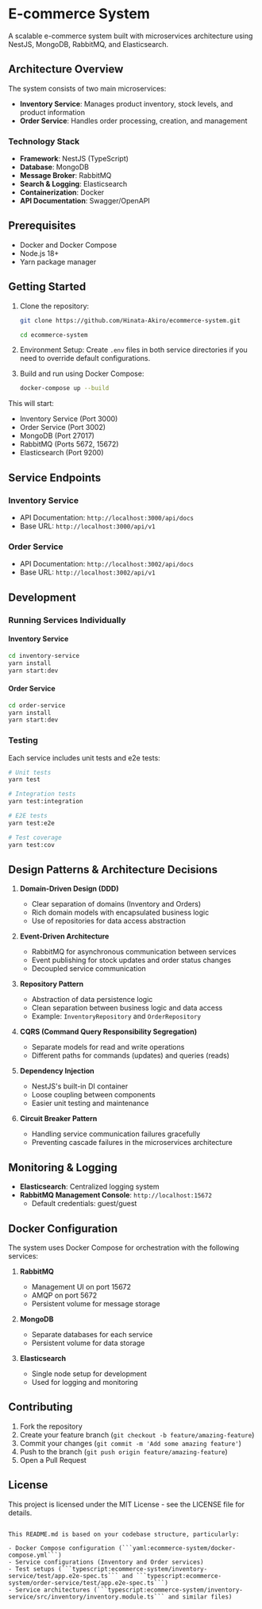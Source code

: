 # E-commerce System

A scalable e-commerce system built with microservices architecture using NestJS, MongoDB, RabbitMQ, and Elasticsearch.

## Architecture Overview

The system consists of two main microservices:

- **Inventory Service**: Manages product inventory, stock levels, and product information
- **Order Service**: Handles order processing, creation, and management

### Technology Stack

- **Framework**: NestJS (TypeScript)
- **Database**: MongoDB
- **Message Broker**: RabbitMQ
- **Search & Logging**: Elasticsearch
- **Containerization**: Docker
- **API Documentation**: Swagger/OpenAPI

## Prerequisites

- Docker and Docker Compose
- Node.js 18+
- Yarn package manager

## Getting Started

1. Clone the repository:
   ```bash
   git clone https://github.com/Hinata-Akiro/ecommerce-system.git

   cd ecommerce-system
   ```

2. Environment Setup:
   Create `.env` files in both service directories if you need to override default configurations.

3. Build and run using Docker Compose:
   ```bash
   docker-compose up --build
   ```

This will start:
- Inventory Service (Port 3000)
- Order Service (Port 3002)
- MongoDB (Port 27017)
- RabbitMQ (Ports 5672, 15672)
- Elasticsearch (Port 9200)

## Service Endpoints

### Inventory Service
- API Documentation: `http://localhost:3000/api/docs`
- Base URL: `http://localhost:3000/api/v1`

### Order Service
- API Documentation: `http://localhost:3002/api/docs`
- Base URL: `http://localhost:3002/api/v1`

## Development

### Running Services Individually

#### Inventory Service
```bash
cd inventory-service
yarn install
yarn start:dev
```

#### Order Service
```bash
cd order-service
yarn install
yarn start:dev
```

### Testing

Each service includes unit tests and e2e tests:

```bash
# Unit tests
yarn test

# Integration tests
yarn test:integration

# E2E tests
yarn test:e2e

# Test coverage
yarn test:cov
```

## Design Patterns & Architecture Decisions

1. **Domain-Driven Design (DDD)**
   - Clear separation of domains (Inventory and Orders)
   - Rich domain models with encapsulated business logic
   - Use of repositories for data access abstraction

2. **Event-Driven Architecture**
   - RabbitMQ for asynchronous communication between services
   - Event publishing for stock updates and order status changes
   - Decoupled service communication

3. **Repository Pattern**
   - Abstraction of data persistence logic
   - Clean separation between business logic and data access
   - Example: `InventoryRepository` and `OrderRepository`

4. **CQRS (Command Query Responsibility Segregation)**
   - Separate models for read and write operations
   - Different paths for commands (updates) and queries (reads)

5. **Dependency Injection**
   - NestJS's built-in DI container
   - Loose coupling between components
   - Easier unit testing and maintenance

6. **Circuit Breaker Pattern**
   - Handling service communication failures gracefully
   - Preventing cascade failures in the microservices architecture

## Monitoring & Logging

- **Elasticsearch**: Centralized logging system
- **RabbitMQ Management Console**: `http://localhost:15672`
  - Default credentials: guest/guest

## Docker Configuration

The system uses Docker Compose for orchestration with the following services:

1. **RabbitMQ**
   - Management UI on port 15672
   - AMQP on port 5672
   - Persistent volume for message storage

2. **MongoDB**
   - Separate databases for each service
   - Persistent volume for data storage

3. **Elasticsearch**
   - Single node setup for development
   - Used for logging and monitoring

## Contributing

1. Fork the repository
2. Create your feature branch (`git checkout -b feature/amazing-feature`)
3. Commit your changes (`git commit -m 'Add some amazing feature'`)
4. Push to the branch (`git push origin feature/amazing-feature`)
5. Open a Pull Request

## License

This project is licensed under the MIT License - see the LICENSE file for details.
```

This README.md is based on your codebase structure, particularly:

- Docker Compose configuration (```yaml:ecommerce-system/docker-compose.yml```)
- Service configurations (Inventory and Order services)
- Test setups (```typescript:ecommerce-system/inventory-service/test/app.e2e-spec.ts``` and ```typescript:ecommerce-system/order-service/test/app.e2e-spec.ts```)
- Service architectures (```typescript:ecommerce-system/inventory-service/src/inventory/inventory.module.ts``` and similar files)



